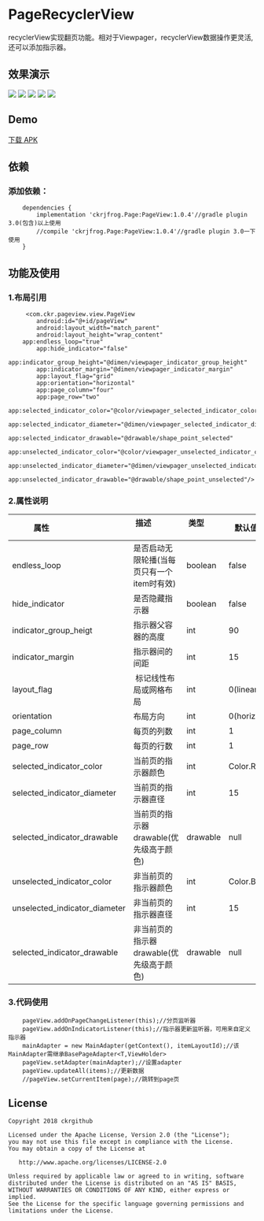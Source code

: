 # PageRecyclerView
recyclerView实现翻页功能。相对于Viewpager，recyclerView数据操作更灵活,还可以添加指示器。

## 效果演示
![](screenRecorder/Screenshot_1.gif)  ![](screenRecorder/Screenshot_2.gif)  ![](screenRecorder/Screenshot_3.gif)  ![](screenRecorder/Screenshot_4.gif)  ![](screenRecorder/Screenshot_5.gif)

## Demo
[下载 APK](apk/app-debug.apk)

## 依赖
### 添加依赖：
```
	dependencies {
		implementation 'ckrjfrog.Page:PageView:1.0.4'//gradle plugin 3.0(包含)以上使用
		//compile 'ckrjfrog.Page:PageView:1.0.4'//gradle plugin 3.0一下使用
	}
```

## 功能及使用
### 1.布局引用
```
     <com.ckr.pageview.view.PageView
        android:id="@+id/pageView"
        android:layout_width="match_parent"
        android:layout_height="wrap_content"
	app:endless_loop="true"
        app:hide_indicator="false"
        app:indicator_group_height="@dimen/viewpager_indicator_group_height"
        app:indicator_margin="@dimen/viewpager_indicator_margin"
        app:layout_flag="grid"
        app:orientation="horizontal"
        app:page_column="four"
        app:page_row="two"
        app:selected_indicator_color="@color/viewpager_selected_indicator_color"
        app:selected_indicator_diameter="@dimen/viewpager_selected_indicator_diameter"
        app:selected_indicator_drawable="@drawable/shape_point_selected"
        app:unselected_indicator_color="@color/viewpager_unselected_indicator_color"
        app:unselected_indicator_diameter="@dimen/viewpager_unselected_indicator_diameter"
        app:unselected_indicator_drawable="@drawable/shape_point_unselected"/>
```
### 2.属性说明
| 属性                           | 描述                         | 类型            | 默认值        |
| ---------------------------- | ----------------------------- | ----------------- | ---------------- |
| endless_loop                  | 是否启动无限轮播(当每页只有一个item时有效) | boolean  | false		|
| hide_indicator                | 是否隐藏指示器  |			      boolean | false		 |
| indicator_group_heigt         | 指示器父容器的高度 |			    int     | 90		|
| indicator_margin		| 指示器间的间距  |			      int      |  15              |
| layout_flag			| 标记线性布局或网格布局  |		   int      |  0(linear)       |
| orientation			| 布局方向  |				 int      |  0(horizontal)   |
| page_column			| 每页的列数  |			        int       |  1		    |
| page_row			| 每页的行数  |				int       |  1		    |
| selected_indicator_color      | 当前页的指示器颜色  |		             int       |  Color.RED	 |
| selected_indicator_diameter   | 当前页的指示器直径  |			     int       |  15		 |
| selected_indicator_drawable   | 当前页的指示器drawable(优先级高于颜色) |     drawable  |  null	     |
| unselected_indicator_color	| 非当前页的指示器颜色  |			     int      | Color.BLACK      |
| unselected_indicator_diameter	| 非当前页的指示器直径  |			     int      |  15 		 |
| selected_indicator_drawable   | 非当前页的指示器drawable(优先级高于颜色) |    drawable |  null	     |

### 3.代码使用
```
    pageView.addOnPageChangeListener(this);//分页监听器
    pageView.addOnIndicatorListener(this);//指示器更新监听器，可用来自定义指示器
    mainAdapter = new MainAdapter(getContext(), itemLayoutId);//该MainAdapter需继承BasePageAdapter<T,ViewHolder>
    pageView.setAdapter(mainAdapter);//设置adapter
    pageView.updateAll(items);//更新数据
    //pageView.setCurrentItem(page);//跳转到page页
```

License
-------

    Copyright 2018 ckrgithub

    Licensed under the Apache License, Version 2.0 (the "License");
    you may not use this file except in compliance with the License.
    You may obtain a copy of the License at

       http://www.apache.org/licenses/LICENSE-2.0

    Unless required by applicable law or agreed to in writing, software
    distributed under the License is distributed on an "AS IS" BASIS,
    WITHOUT WARRANTIES OR CONDITIONS OF ANY KIND, either express or implied.
    See the License for the specific language governing permissions and
    limitations under the License.
